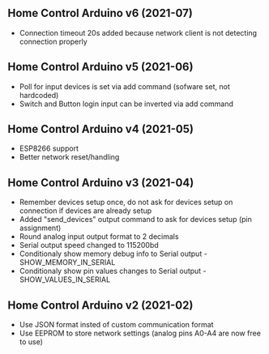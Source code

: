 ## Home Control Arduino v6 (2021-07) ##

* Connection timeout 20s added because network client is not detecting connection properly

## Home Control Arduino v5 (2021-06) ##

* Poll for input devices is set via add command (sofware set, not hardcoded)
* Switch and Button login input can be inverted via add command

## Home Control Arduino v4 (2021-05) ##

* ESP8266 support
* Better network reset/handling

## Home Control Arduino v3 (2021-04) ##

* Remember devices setup once, do not ask for devices setup on connection if devices are already setup
* Added "send_devices" output command to ask for devices setup (pin assignment)
* Round analog input output format to 2 decimals
* Serial output speed changed to 115200bd
* Conditionaly show memory debug info to Serial output - SHOW_MEMORY_IN_SERIAL
* Conditionaly show pin values changes to Serial output - SHOW_VALUES_IN_SERIAL

## Home Control Arduino v2 (2021-02) ##

* Use JSON format insted of custom communication format
* Use EEPROM to store network settings (analog pins A0-A4 are now free to use)
